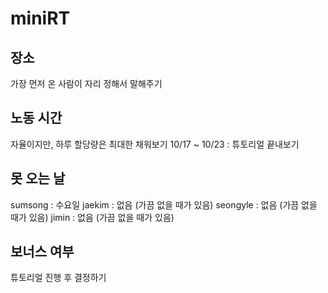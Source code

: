 # miniRT

## 장소
가장 먼저 온 사람이 자리 정해서 말해주기

## 노동 시간
자율이지만, 하루 할당량은 최대한 채워보기
10/17 ~ 10/23 : 튜토리얼 끝내보기

## 못 오는 날
sumsong : 수요일
jaekim : 없음 (가끔 없을 때가 있음)
seongyle : 없음 (가끔 없을 때가 있음)
jimin : 없음 (가끔 없을 때가 있음)

## 보너스 여부
튜토리얼 진행 후 결정하기

